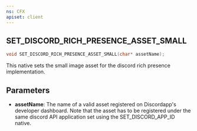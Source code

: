 ```yaml
---
ns: CFX
apiset: client
---
```

## SET_DISCORD_RICH_PRESENCE_ASSET_SMALL

```c
void SET_DISCORD_RICH_PRESENCE_ASSET_SMALL(char* assetName);
```

This native sets the small image asset for the discord rich presence implementation.

## Parameters
* **assetName**: The name of a valid asset registered on Discordapp's developer dashboard. Note that the asset has to be registered under the same discord API application set using the SET_DISCORD_APP_ID native.

